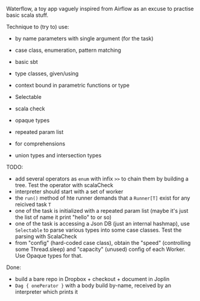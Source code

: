 Waterflow, a toy app vaguely inspired from Airflow as an excuse to practise basic scala stuff.

Technique to (try to) use:
* by name parameters with single argument (for the task)
* case class, enumeration, pattern matching
* basic sbt 
* type classes, given/using
* context bound in parametric functions or type
* Selectable 
* scala check
* opaque types
* repeated param list

* for comprehensions
* union types and intersection types

TODO:

* add several operators as `enum` with infix `>>` to chain them by building a tree. Test the operator with scalaCheck
* interpreter should start with a set of worker
* the `run()` method of hte runner demands that a `Runner[T]` exist for any reicived task `T`
* one of the task is initialized with a repeated param list (maybe it's just the list of name it print "hello" to or so)
* one of the task is accessing a Json DB (just an internal hashmap), use `Selectable` to parse various types into some case classes. Test the parsing with ScalaCheck
* from "config" (hard-coded case class), obtain the "speed" (controlling some Thread.sleep) and "capacity" (unused) config of each Worker. Use Opaque types for that.

Done:
* build a bare repo in Dropbox + checkout + document in Joplin
* `Dag { onePerator }` with a body build by-name, received by an interpreter which prints it